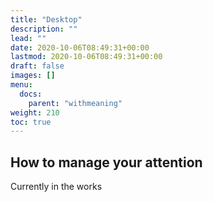 ```yaml
---
title: "Desktop"
description: ""
lead: ""
date: 2020-10-06T08:49:31+00:00
lastmod: 2020-10-06T08:49:31+00:00
draft: false
images: []
menu:
  docs:
    parent: "withmeaning"
weight: 210
toc: true
---
```


## How to manage your attention

Currently in the works
